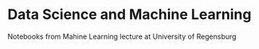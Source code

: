 # Data Science and Machine Learning
Notebooks from Mahine Learning lecture at University of Regensburg
